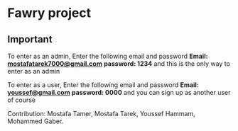 # Fawry project
## Important

To enter as an admin, Enter the following email and password
**Email: mostafatarek7000@gmail.com**
**password: 1234**
and this is the only way to enter as an admin

To enter as a user, Enter the following email and password
**Email: youssef@gmail.com**
**password: 0000**
and you can sign up as another user of course

Contribution:
    Mostafa Tamer,
    Mostafa Tarek,
    Youssef Hammam,
    Mohammed Gaber.
